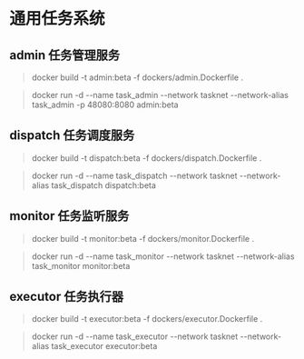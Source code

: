 # 通用任务系统

## admin 任务管理服务

> docker build -t admin:beta -f dockers/admin.Dockerfile .

> docker run -d --name task_admin --network tasknet --network-alias task_admin -p 48080:8080  admin:beta


## dispatch 任务调度服务

> docker build -t dispatch:beta -f dockers/dispatch.Dockerfile .

> docker run -d --name task_dispatch --network tasknet --network-alias task_dispatch dispatch:beta


## monitor 任务监听服务

> docker build -t monitor:beta -f dockers/monitor.Dockerfile .

> docker run -d --name task_monitor --network tasknet --network-alias task_monitor monitor:beta


## executor 任务执行器

> docker build -t executor:beta -f dockers/executor.Dockerfile .

> docker run -d --name task_executor --network tasknet --network-alias task_executor executor:beta
